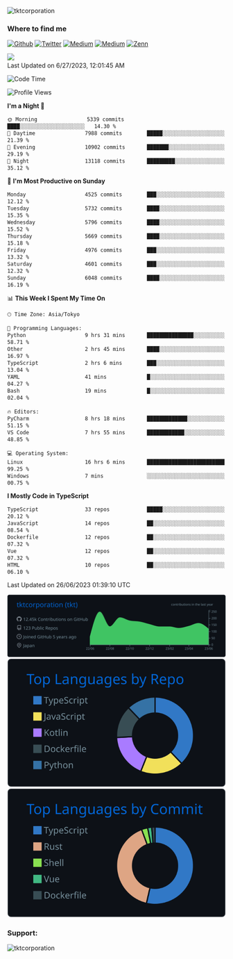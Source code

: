 <p align="left"> <img src="https://komarev.com/ghpvc/?username=tktcorporation&label=Profile%20views&color=0e75b6&style=flat" alt="tktcorporation" /> </p>

<h3>Where to find me</h3>
<p>
<a href="https://github.com/tktcorporation" target="_blank"><img alt="Github" src="https://img.shields.io/badge/GitHub-%2312100E.svg?&style=for-the-badge&logo=Github&logoColor=white" /></a>
<a href="https://twitter.com/tktcorporation" target="_blank"><img alt="Twitter" src="https://img.shields.io/badge/twitter-%231DA1F2.svg?&style=for-the-badge&logo=twitter&logoColor=white" /></a>
<a href="https://www.linkedin.com/in/tktcorporation" target="_blank"><img alt="Medium" src="https://img.shields.io/badge/linkdin-0a66c2.svg?&style=for-the-badge&logo=linkedin&logoColor=white" /></a>
<a href="https://qiita.com/tktcorporation" target="_blank"><img alt="Medium" src="https://img.shields.io/badge/qiita-55C500.svg?&style=for-the-badge&logo=qiita&logoColor=white" /></a>
<a href="https://zenn.dev/tktcorporation" target="_blank"><img alt="Zenn" src="https://img.shields.io/badge/Zenn-3EA8FF.svg?&style=for-the-badge&logo=Zenn&logoColor=white" /></a>
</p>

<!--START_SECTION:lapras-card-->
<a href="https://lapras.com/public/tktcorporation" target="_blank" rel="noopener noreferrer"><img src="https://lapras-card-generator.vercel.app/api/svg?e=3.86&b=3.48&i=3.58&b1=%23232323&b2=%236d6d6d&i1=%23212121&i2=%23818181&l=en" width="300" ></a>  
Last Updated on 6/27/2023, 12:01:45 AM
<!--END_SECTION:lapras-card-->
  
<!--START_SECTION:waka-->
![Code Time](http://img.shields.io/badge/Code%20Time-1%2C047%20hrs%2032%20mins-blue)

![Profile Views](http://img.shields.io/badge/Profile%20Views-0-blue)

**I'm a Night 🦉** 

```text
🌞 Morning                5339 commits        ████░░░░░░░░░░░░░░░░░░░░░   14.30 % 
🌆 Daytime                7988 commits        █████░░░░░░░░░░░░░░░░░░░░   21.39 % 
🌃 Evening                10902 commits       ███████░░░░░░░░░░░░░░░░░░   29.19 % 
🌙 Night                  13118 commits       █████████░░░░░░░░░░░░░░░░   35.12 % 
```
📅 **I'm Most Productive on Sunday** 

```text
Monday                   4525 commits        ███░░░░░░░░░░░░░░░░░░░░░░   12.12 % 
Tuesday                  5732 commits        ████░░░░░░░░░░░░░░░░░░░░░   15.35 % 
Wednesday                5796 commits        ████░░░░░░░░░░░░░░░░░░░░░   15.52 % 
Thursday                 5669 commits        ████░░░░░░░░░░░░░░░░░░░░░   15.18 % 
Friday                   4976 commits        ███░░░░░░░░░░░░░░░░░░░░░░   13.32 % 
Saturday                 4601 commits        ███░░░░░░░░░░░░░░░░░░░░░░   12.32 % 
Sunday                   6048 commits        ████░░░░░░░░░░░░░░░░░░░░░   16.19 % 
```


📊 **This Week I Spent My Time On** 

```text
🕑︎ Time Zone: Asia/Tokyo

💬 Programming Languages: 
Python                   9 hrs 31 mins       ███████████████░░░░░░░░░░   58.71 % 
Other                    2 hrs 45 mins       ████░░░░░░░░░░░░░░░░░░░░░   16.97 % 
TypeScript               2 hrs 6 mins        ███░░░░░░░░░░░░░░░░░░░░░░   13.04 % 
YAML                     41 mins             █░░░░░░░░░░░░░░░░░░░░░░░░   04.27 % 
Bash                     19 mins             █░░░░░░░░░░░░░░░░░░░░░░░░   02.04 % 

🔥 Editors: 
PyCharm                  8 hrs 18 mins       █████████████░░░░░░░░░░░░   51.15 % 
VS Code                  7 hrs 55 mins       ████████████░░░░░░░░░░░░░   48.85 % 

💻 Operating System: 
Linux                    16 hrs 6 mins       █████████████████████████   99.25 % 
Windows                  7 mins              ░░░░░░░░░░░░░░░░░░░░░░░░░   00.75 % 
```

**I Mostly Code in TypeScript** 

```text
TypeScript               33 repos            █████░░░░░░░░░░░░░░░░░░░░   20.12 % 
JavaScript               14 repos            ██░░░░░░░░░░░░░░░░░░░░░░░   08.54 % 
Dockerfile               12 repos            ██░░░░░░░░░░░░░░░░░░░░░░░   07.32 % 
Vue                      12 repos            ██░░░░░░░░░░░░░░░░░░░░░░░   07.32 % 
HTML                     10 repos            ██░░░░░░░░░░░░░░░░░░░░░░░   06.10 % 
```




 Last Updated on 26/06/2023 01:39:10 UTC
<!--END_SECTION:waka-->

[![](https://raw.githubusercontent.com/tktcorporation/tktcorporation/master/profile-summary-card-output/github_dark/0-profile-details.svg)](https://github.com/vn7n24fzkq/github-profile-summary-cards)
[![](https://raw.githubusercontent.com/tktcorporation/tktcorporation/master/profile-summary-card-output/github_dark/1-repos-per-language.svg)](https://github.com/vn7n24fzkq/github-profile-summary-cards) [![](https://raw.githubusercontent.com/tktcorporation/tktcorporation/master/profile-summary-card-output/github_dark/2-most-commit-language.svg)](https://github.com/vn7n24fzkq/github-profile-summary-cards)

<h3 align="left">Support:</h3>
<p><a href="https://www.buymeacoffee.com/tktcorporation"> <img align="left" src="https://cdn.buymeacoffee.com/buttons/v2/default-yellow.png" height="50" width="210" alt="tktcorporation" /></a></p><br><br>
